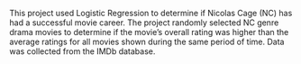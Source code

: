 This project used Logistic Regression to determine if Nicolas Cage (NC) has had a successful movie career.  The project randomly selected NC genre drama movies to determine if the movie’s overall rating was higher than the average ratings for all movies shown during the same period of time.  Data was collected from the IMDb database. 
